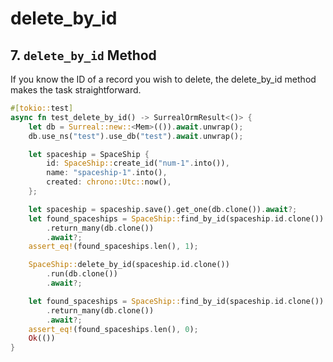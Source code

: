 # delete_by_id

## 7. `delete_by_id` Method

If you know the ID of a record you wish to delete, the delete_by_id method makes
the task straightforward.

```rust
#[tokio::test]
async fn test_delete_by_id() -> SurrealOrmResult<()> {
    let db = Surreal::new::<Mem>(()).await.unwrap();
    db.use_ns("test").use_db("test").await.unwrap();

    let spaceship = SpaceShip {
        id: SpaceShip::create_id("num-1".into()),
        name: "spaceship-1".into(),
        created: chrono::Utc::now(),
    };

    let spaceship = spaceship.save().get_one(db.clone()).await?;
    let found_spaceships = SpaceShip::find_by_id(spaceship.id.clone())
        .return_many(db.clone())
        .await?;
    assert_eq!(found_spaceships.len(), 1);

    SpaceShip::delete_by_id(spaceship.id.clone())
        .run(db.clone())
        .await?;

    let found_spaceships = SpaceShip::find_by_id(spaceship.id.clone())
        .return_many(db.clone())
        .await?;
    assert_eq!(found_spaceships.len(), 0);
    Ok(())
}
```
